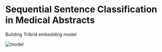 # Sequential Sentence Classification in Medical Abstracts
Building Tribrid embedding model 

![model](https://github.com/charanj15076/NLP_tribrid_embed/assets/37012040/5f0ed2bf-65ae-4631-89c8-ad7dc2e4c4d5)
